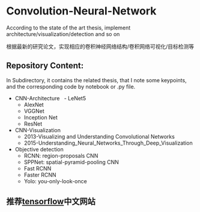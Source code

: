# Convolution-Neural-Network
According to  the state of the art thesis, implement architecture/visualization/detection and so on

根据最新的研究论文，实现相应的卷积神经网络结构/卷积网络可视化/目标检测等

## Repository Content:
In Subdirectory, it contains the related thesis, that I note some keypoints, and the corresponding code by notebook or .py file.
- CNN-Architecture
  - LeNet5
  - AlexNet
  - VGGNet
  - Inception Net
  - ResNet
- CNN-Visualization
  - 2013-Visualizing and Understanding Convolutional Networks
  - 2015-Understanding_Neural_Networks_Through_Deep_Visualization
- Objective detection
  - RCNN: region-proposals CNN
  - SPPNet: spatial-pyramid-pooling CNN
  - Fast RCNN
  - Faster RCNN
  - Yolo: you-only-look-once

## 推荐[tensorflow](https://tensorflow.google.cn/)中文网站
